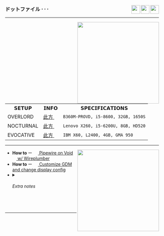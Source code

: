 <div>

<img src="https://forthebadge.com/images/badges/compatibility-club-penguin.svg" align="right" height="28">
<img src="https://forthebadge.com/images/badges/just-plain-nasty.svg" align="right" height="28">
<img src="https://forthebadge.com/images/badges/built-with-swag.svg" align="right" height="28">

<h3>ドットファイル ⋅ ⋅ ⋅</h3>
</div>

** **

<img src="/images/lycoris-recoil-takina-inoue.gif" align="right" width="267">
 <table>
  <tr>
    <th>𝗦𝗘𝗧𝗨𝗣</th>
    <th>𝗜𝗡𝗙𝗢</th>
    <th>𝗦𝗣𝗘𝗖𝗜𝗙𝗜𝗖𝗔𝗧𝗜𝗢𝗡𝗦</th>
  </tr>
  <tr>
    <td>OVERLORD</td>
    <td>
      <a href="https://github.com/czarhex/dotfiles/blob/main/assets/OVERLORD.md#shell">此方 <img src="https://voidlinux.org/assets/img/void_bg.png" width="13"></a> 
    </td>
    <td>
      <code>B360M-PROVD, i5-8600, 32GB, 1650S</code>
      <!-- <img src="https://storage-asset.msi.com/frontend/imgs/products/mb/pro_logo.png" align="right" width="60"> -->
      <!-- <img src="https://raw.githubusercontent.com/czarhex/dotfiles/main/images/MSI_Pro_Logo.png" align="right" width="60"> -->
    </td>
  </tr>
  <tr>
    <td>NOCTURNAL</td>
    <td>
      <a href="https://github.com/czarhex/dotfiles/blob/main/assets/NOCTURNAL.md#shell">此方 <img src="https://voidlinux.org/assets/img/void_bg.png" width="13"></a> 
    </td>
    <td>
      <code>Lenovo X260, i5-6200U, 8GB, HD520</code>
      <!-- <img src="https://static.lenovo.com/ww/img/series-redesign/logos/thinkpad-logo-white.png" align="right" width="60"> -->
      <!-- <img src="https://raw.githubusercontent.com/czarhex/dotfiles/main/images/Lenovo_Thinkpad_Logo.png" align="right" width="60"> -->
    </td>
  </tr>
  <tr>
    <td>EVOCATIVE</td>
    <td>
      <a href="https://www.youtube.com/watch?v=KrwdRMWnt14&t=12s">此方 <img src="https://voidlinux.org/assets/img/void_bg.png" width="13"></a> 
    </td>
    <td>
      <code>IBM X60, L2400, 4GB, GMA 950</code>
      <!-- <img src="https://static.wikia.nocookie.net/logopedia/images/b/b4/IBM_ThinkPad.svg" align="right" width="60"> -->
      <!-- <img src="https://raw.githubusercontent.com/czarhex/dotfiles/main/images/IBM_Thinkpad_Logo.png" align="right" width="60"> -->
    </td>
  </tr>
</table> 

** **
<img src="https://raw.githubusercontent.com/cat-milk/Anime-Girls-Holding-Programming-Books/master/Other/Chihiro_Komiya_Reading_Linux_Kernel_Book.png" align="right" width="267">
<ul>
  <li>
  <b>How to </b>ー 
  <a href=https://github.com/czarhex/dotfiles/blob/main/assets/PIPEVOID.md>
    <img src="https://fedoraloveskde.org/pipewire_logo.svg" width="15"> Pipewire on Void <img src="https://voidlinux.org/assets/img/void_bg.png" width="13"> w/ Wireplumber
  </a>
  </li>
  <li>
  <b>How to </b>ー 
  <a href=https://github.com/czarhex/dotfiles/blob/main/assets/GDMCUSTOM.md>
    <img src="https://www.nicepng.com/png/full/368-3682089_ubuntu-gnome-logo-png.png" width="15"> Customize GDM and change display config
  </a>
  </li>
  <li>
    <details>
  <summary><h6>Extra notes</h6></summary>
  <b>ACPI errors?</b> change "loglevel=4" in <code>/etc/default/grub</code> to "loglevel=0" and <code>sudo update-grub</code> 
  <br></br>
  <b>Bad TTY and GRUB resolution?</b> Add these in there:
  <pre><code>
  GRUB_GFXMODE=1920x1080x32
  GRUB_GFXPAYLOAD_LINUX=1920x1080x32
  </code></pre>
  <b>NVIDIA?</b> <code>nvidia-drm.modeset=1</code>
  <br></br>
  <b>CJK and Emoji fonts:</b> noto-fonts-cjk, noto-fonts-emoji
</details>
  </li>
</ul> 
<br>

** **
